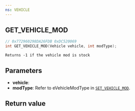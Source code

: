 ```yaml
---
ns: VEHICLE
---
```

## GET_VEHICLE_MOD

```c
// 0x772960298DA26FDB 0xDC520069
int GET_VEHICLE_MOD(Vehicle vehicle, int modType);
```

```
Returns -1 if the vehicle mod is stock  
```

## Parameters
* **vehicle**: 
* **modType**: Refer to eVehicleModType in [`SET_VEHICLE_MOD`](#_0x6AF0636DDEDCB6DD).

## Return value
